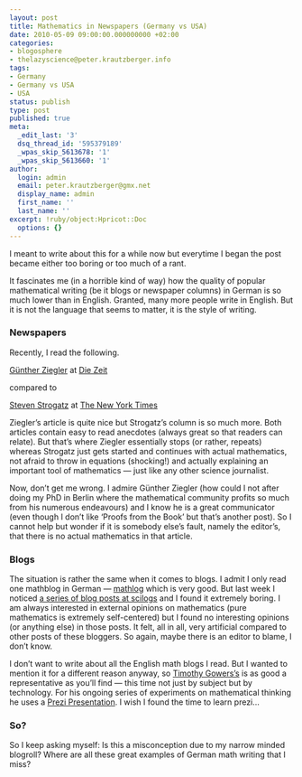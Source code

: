 ```yaml
---
layout: post
title: Mathematics in Newspapers (Germany vs USA)
date: 2010-05-09 09:00:00.000000000 +02:00
categories:
- blogosphere
- thelazyscience@peter.krautzberger.info
tags:
- Germany
- Germany vs USA
- USA
status: publish
type: post
published: true
meta:
  _edit_last: '3'
  dsq_thread_id: '595379189'
  _wpas_skip_5613678: '1'
  _wpas_skip_5613660: '1'
author:
  login: admin
  email: peter.krautzberger@gmx.net
  display_name: admin
  first_name: ''
  last_name: ''
excerpt: !ruby/object:Hpricot::Doc
  options: {}
---
```


I meant to write about this for a while now but everytime I began the post became either too boring or too much of a rant.

It fascinates me (in a horrible kind of way) how the quality of popular mathematical writing (be it blogs or newspaper columns) in German is so much lower than in English. Granted, many more people write in English. But it is not the language that seems to matter, it is the style of writing.

### Newspapers

Recently, I read the following.

[Günther Ziegler](http://www.math.tu-berlin.de/~ziegler/) at [Die Zeit](http://www.zeit.de/2010/16/Mathe-Buch)

compared to

[Steven Strogatz](http://tam.cornell.edu/faculty-bio.cfm?NetID=shs7) at [The New York Times](http://opinionator.blogs.nytimes.com/2010/04/18/it-slices-it-dices/)

Ziegler’s article is quite nice but Strogatz’s column is so much more. Both articles contain easy to read anecdotes (always great so that readers can relate). But that’s where Ziegler essentially stops (or rather, repeats) whereas Strogatz just gets started and continues with actual mathematics, not afraid to throw in equations (shocking!) and actually explaining an important tool of mathematics — just like any other science journalist.

Now, don’t get me wrong. I admire Günther Ziegler (how could I not after doing my PhD in Berlin where the mathematical community profits so much from his numerous endeavours) and I know he is a great communicator (even though I don’t like ‘Proofs from the Book’ but that’s another post). So I cannot help but wonder if it is somebody else’s fault, namely the editor’s, that there is no actual mathematics in that article.

### Blogs

The situation is rather the same when it comes to blogs. I admit I only read one mathblog in German — [mathlog](http://www.scienceblogs.de/mathlog/) which is very good. But last week I noticed [a series of blog posts at scilogs](http://www.scilogs.de/mathe-sprache) and I found it extremely boring. I am always interested in external opinions on mathematics (pure mathematics is extremely self-centered) but I found no interesting opinions (or anything else) in those posts. It felt, all in all, very artificial compared to other posts of these bloggers. So again, maybe there is an editor to blame, I don’t know.

I don’t want to write about all the English math blogs I read. But I wanted to mention it for a different reason anyway, so [Timothy Gowers’s](http://gowers.wordpress.com/2010/05/08/a-little-experiment-iv) is as good a representative as you’ll find — this time not just by subject but by technology. For his ongoing series of experiments on mathematical thinking he uses a [Prezi Presentation](http://prezi.com/). I wish I found the time to learn prezi…

### So?

So I keep asking myself: Is this a misconception due to my narrow minded blogroll? Where are all these great examples of German math writing that I miss?